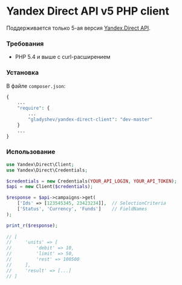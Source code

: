 Yandex Direct API v5 PHP client
===============================

Поддерживается только 5-ая версия [Yandex.Direct API](https://tech.yandex.ru/direct/doc/dg/concepts/about-docpage/).

### Требования
 * PHP 5.4 и выше с curl-расширением

### Установка  
В файле `composer.json`:
```php
{
    ...
    "require": {
        ...
        "gladyshev/yandex-direct-client": "dev-master"
    }
    ...
}
```

### Использование

```php
use Yandex\Direct\Client;
use Yandex\Direct\Credentials;

$credentials = new Credentials(YOUR_API_LOGIN, YOUR_API_TOKEN);
$api = new Client($credentials);

$response = $api->campaigns->get(
    ['Ids' => [123545345, 23423234]],  // SelectionCriteria
    ['Status', 'Currency', 'Funds']    // FieldNames
);

print_r($response);
  
// [
//     'units' => [
//         'debit' => 10, 
//         'limit' => 50,
//         'rest' => 100500
//     ],
//     'result' => [...]
// ]
```